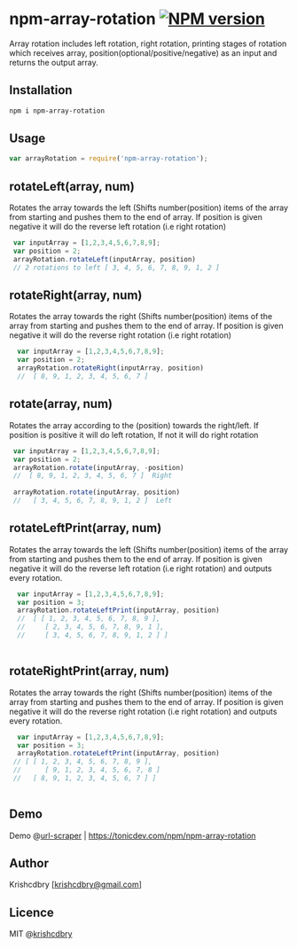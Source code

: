 # npm-array-rotation [![NPM version](https://img.shields.io/npm/v/npm-array-rotation.svg)](https://www.npmjs.com/package/npm-array-rotation)
Array rotation includes left rotation, right rotation, printing stages of rotation which receives array, position(optional/positive/negative) as an input and returns the output array.

## Installation

```bash
npm i npm-array-rotation
```

## Usage
```javascript
var arrayRotation = require('npm-array-rotation');
```

## rotateLeft(array, num)

Rotates the array towards the left (Shifts number(position) items of the array from starting 
and pushes them to the end of array. If position is given negative it will do the reverse left rotation
(i.e right rotation)  
```javascript
 var inputArray = [1,2,3,4,5,6,7,8,9];
 var position = 2;
 arrayRotation.rotateLeft(inputArray, position)  
 // 2 rotations to left [ 3, 4, 5, 6, 7, 8, 9, 1, 2 ]
```

## rotateRight(array, num)
Rotates the array towards the right (Shifts number(position) items of the array from starting 
and pushes them to the end of array. If position is given negative it will do the reverse right rotation
(i.e right rotation)  
```javascript
  var inputArray = [1,2,3,4,5,6,7,8,9];
  var position = 2;
  arrayRotation.rotateRight(inputArray, position)  
  //  [ 8, 9, 1, 2, 3, 4, 5, 6, 7 ]
```

## rotate(array, num)
Rotates the array according to the (position) towards the right/left. 
If position is positive it will do left rotation, If not it will do right rotation
```javascript
 var inputArray = [1,2,3,4,5,6,7,8,9];
 var position = 2;
 arrayRotation.rotate(inputArray, -position)  
 //  [ 8, 9, 1, 2, 3, 4, 5, 6, 7 ]  Right
 
 arrayRotation.rotate(inputArray, position) 
 //   [ 3, 4, 5, 6, 7, 8, 9, 1, 2 ]  Left
```

## rotateLeftPrint(array, num)
Rotates the array towards the left (Shifts number(position) items of the array from starting 
and pushes them to the end of array. If position is given negative it will do the reverse left rotation
(i.e right rotation) and outputs every rotation.
```javascript
  var inputArray = [1,2,3,4,5,6,7,8,9];
  var position = 3;
  arrayRotation.rotateLeftPrint(inputArray, position)  
  //  [ [ 1, 2, 3, 4, 5, 6, 7, 8, 9 ],
  //	 [ 2, 3, 4, 5, 6, 7, 8, 9, 1 ],
  //	 [ 3, 4, 5, 6, 7, 8, 9, 1, 2 ] ]
 
```
## rotateRightPrint(array, num)
Rotates the array towards the right (Shifts number(position) items of the array from starting 
and pushes them to the end of array. If position is given negative it will do the reverse right rotation
(i.e right rotation) and outputs every rotation.
```javascript
  var inputArray = [1,2,3,4,5,6,7,8,9];
  var position = 3;
  arrayRotation.rotateLeftPrint(inputArray, position)  
 // [ [ 1, 2, 3, 4, 5, 6, 7, 8, 9 ],
 // 	 [ 9, 1, 2, 3, 4, 5, 6, 7, 8 ]
 //	  [ 8, 9, 1, 2, 3, 4, 5, 6, 7 ] ]
 
```

## Demo
Demo @[url-scraper](https://tonicdev.com/npm/npm-array-rotation)
| https://tonicdev.com/npm/npm-array-rotation

## Author
Krishcdbry [krishcdbry@gmail.com]

## Licence
MIT @[krishcdbry](krishcdbry.com)
